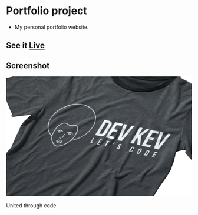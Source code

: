 # Portfolio project

- My personal portfolio website.

## See it [Live](https://kevinzepwa.netlify.app)

## Screenshot
<img src="./images/banner.jpg" />

United through code
